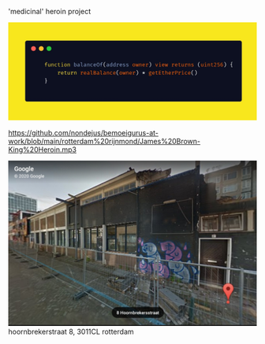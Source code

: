 'medicinal' heroin project

![](https://github.com/nondejus/bemoeigurus-at-work/blob/main/rotterdam%20rijnmond/IMG_20201210_140405.jpg)

https://github.com/nondejus/bemoeigurus-at-work/blob/main/rotterdam%20rijnmond/James%20Brown-King%20Heroin.mp3

![](https://github.com/nondejus/bemoeigurus-at-work/blob/main/rotterdam%20rijnmond/ArtBoard%20Image%20(105).jpg)
hoornbrekerstraat 8, 3011CL rotterdam
